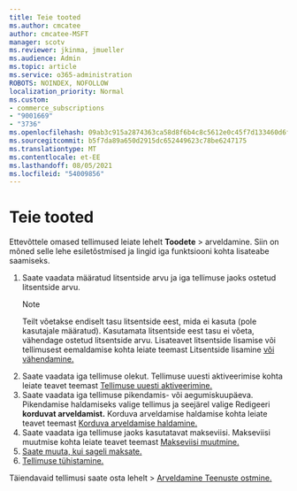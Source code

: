 ```yaml
---
title: Teie tooted
ms.author: cmcatee
author: cmcatee-MSFT
manager: scotv
ms.reviewer: jkinma, jmueller
ms.audience: Admin
ms.topic: article
ms.service: o365-administration
ROBOTS: NOINDEX, NOFOLLOW
localization_priority: Normal
ms.custom:
- commerce_subscriptions
- "9001669"
- "3736"
ms.openlocfilehash: 09ab3c915a2874363ca58d8f6b4c8c5612e0c45f7d133460d6fc61bfacc8ab4f
ms.sourcegitcommit: b5f7da89a650d2915dc652449623c78be6247175
ms.translationtype: MT
ms.contentlocale: et-EE
ms.lasthandoff: 08/05/2021
ms.locfileid: "54009856"
---
```

# <a name="your-products"></a>Teie tooted

Ettevõttele omased tellimused leiate lehelt **Toodete**  >  [](https://go.microsoft.com/fwlink/p/?linkid=842054) arveldamine. Siin on mõned selle lehe esiletõstmised ja lingid iga funktsiooni kohta lisateabe saamiseks.

1. Saate vaadata määratud litsentside arvu ja iga tellimuse jaoks ostetud litsentside arvu.
    > [!NOTE]
    > Teilt võetakse endiselt tasu litsentside eest, mida ei kasuta (pole kasutajale määratud). Kasutamata litsentside eest tasu ei võeta, vähendage ostetud litsentside arvu. Lisateavet litsentside lisamise või tellimusest eemaldamise kohta leiate teemast Litsentside lisamine [või vähendamine.](https://docs.microsoft.com/alchemyinsights/how-to-add-or-reduce-licenses)
2. Saate vaadata iga tellimuse olekut. Tellimuse uuesti aktiveerimise kohta leiate teavet teemast [Tellimuse uuesti aktiveerimine.](reactivate-your-subscription.md)
3. Saate vaadata iga tellimuse pikendamis- või aegumiskuupäeva. Pikendamise haldamiseks valige tellimus ja seejärel valige Redigeeri **korduvat arveldamist.** Korduva arveldamise haldamise kohta leiate teavet teemast [Korduva arveldamise haldamine.](manage-auto-renewal.md)
4. Saate vaadata iga tellimuse jaoks kasutatavat makseviisi. Makseviisi muutmise kohta leiate teavet teemast [Makseviisi muutmine.](change-payment-method.md)
5. [Saate muuta, kui sageli maksate.](change-how-often-you-pay.md)
6. [Tellimuse tühistamine.](https://go.microsoft.com/fwlink/?linkid=2119113)

Täiendavaid tellimusi saate osta lehelt  >  [Arveldamine Teenuste ostmine.](https://go.microsoft.com/fwlink/p/?linkid=868433)